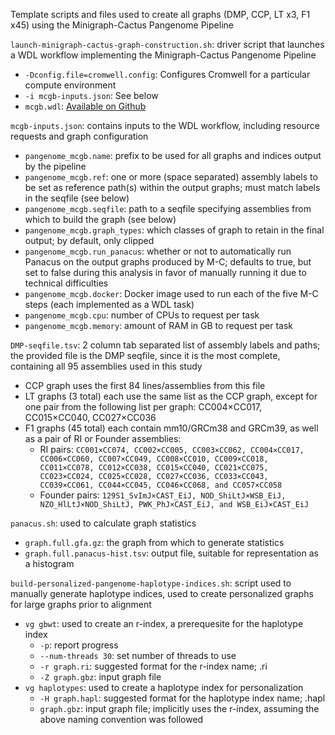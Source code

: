 Template scripts and files used to create all graphs (DMP, CCP, LT x3, F1 x45) using the Minigraph-Cactus Pangenome Pipeline

`launch-minigraph-cactus-graph-construction.sh`: driver script that launches a WDL workflow implementing the Minigraph-Cactus Pangenome Pipeline
- `-Dconfig.file=cromwell.config`: Configures Cromwell for a particular compute environment
- `-i mcgb-inputs.json`: See below
- `mcgb.wdl`: [Available on Github](https://github.com/twlab/cig-pipelines/blob/main/wdl/pipelines/pangenome/mcgb.wdl)

`mcgb-inputs.json`: contains inputs to the WDL workflow, including resource requests and graph configuration
- `pangenome_mcgb.name`: prefix to be used for all graphs and indices output by the pipeline
- `pangenome_mcgb.ref`: one or more (space separated) assembly labels to be set as reference path(s) within the output graphs; must match labels in the seqfile (see below)
- `pangenome_mcgb.seqfile`: path to a seqfile specifying assemblies from which to build the graph (see below)
- `pangenome_mcgb.graph_types`: which classes of graph to retain in the final output; by default, only clipped
- `pangenome_mcgb.run_panacus`: whether or not to automatically run Panacus on the output graphs produced by M-C; defaults to true, but set to false during this analysis in favor of manually running it due to technical difficulties
- `pangenome_mcgb.docker`: Docker image used to run each of the five M-C steps (each implemented as a WDL task)
- `pangenome_mcgb.cpu`: number of CPUs to request per task
- `pangenome_mcgb.memory`: amount of RAM in GB to request per task

`DMP-seqfile.tsv`: 2 column tab separated list of assembly labels and paths; the provided file is the DMP seqfile, since it is the most complete, containing all 95 assemblies used in this study
- CCP graph uses the first 84 lines/assemblies from this file
- LT graphs (3 total) each use the same list as the CCP graph, except for one pair from the following list per graph: CC004×CC017, CC015×CC040, CC027×CC036
- F1 graphs (45 total) each contain mm10/GRCm38 and GRCm39, as well as a pair of RI or Founder assemblies:
  - RI pairs: `CC001×CC074, CC002×CC005, CC003×CC062, CC004×CC017, CC006×CC060, CC007×CC049, CC008×CC010, CC009×CC018, CC011×CC078, CC012×CC038, CC015×CC040, CC021×CC075, CC023×CC024, CC025×CC028, CC027×CC036, CC033×CC043, CC039×CC061, CC044×CC045, CC046×CC068, and CC057×CC058`
  - Founder pairs: `129S1_SvImJ×CAST_EiJ, NOD_ShiLtJ×WSB_EiJ, NZO_HlLtJ×NOD_ShiLtJ, PWK_PhJ×CAST_EiJ, and WSB_EiJ×CAST_EiJ`

`panacus.sh`: used to calculate graph statistics
- `graph.full.gfa.gz`: the graph from which to generate statistics
- `graph.full.panacus-hist.tsv`: output file, suitable for representation as a histogram

`build-personalized-pangenome-haplotype-indices.sh`: script used to manually generate haplotype indices, used to create personalized graphs for large graphs prior to alignment
- `vg gbwt`: used to create an r-index, a prerequesite for the haplotype index
  - `-p`: report progress
  - `--num-threads 30`: set number of threads to use
  - `-r graph.ri`: suggested format for the r-index name; <graph-prefix>.ri
  - `-Z graph.gbz`: input graph file
- `vg haplotypes`: used to create a haplotype index for personalization
  - `-H graph.hapl`: suggested format for the haplotype index name; <graph-prefix>.hapl
  - `graph.gbz`: input graph file; implicitly uses the r-index, assuming the above naming convention was followed
